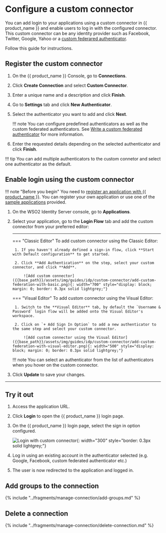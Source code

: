 # Configure a custom connector

You can add login to your applications using a custom connector in {{ product_name }} and enable users to log in with the configured connector. This custom connector can be any identity provider such as Facebook, Twitter, Google, Yahoo or a [custom federared authenticator]({{base_path}}/references/extend/federation/write-a-custom-federated-authenticator).

Follow this guide for instructions.

## Register the custom connector

1. On the {{ product_name }} Console, go to **Connections**.
2. Click **Create Connection** and select **Custom Connector**.
3. Enter a unique name and a description and click **Finish**.
4. Go to **Settings** tab and click **New Authenticator**.
5. Select the authenticator you want to add and click **Next**.

    !!! note 
        You can configure predefined authenticators as well as the custom federated authenticators. See [Write a custom federated authenticator]({{base_path}}/references/extend/federation/write-a-custom-federated-authenticator) for more information.

6. Enter the requested details depending on the selected authenticator and click **Finish**.

!!! tip
    You can add multiple authenticators to the custom connetor and select one authenticator as the default.

## Enable login using the custom connector

!!! note "Before you begin"
    You need to [register an application with {{ product_name }}]({{base_path}}/guides/applications/). You can register your own application or use one of the [sample applications]({{base_path}}/get-started/try-samples/) provided.

1. On the WSO2 Identity Server console, go to **Applications**.

2. Select your application, go to the **Login Flow** tab and add the custom connector from your preferred editor:

    ---
    === "Classic Editor"
        To add custom connector using the Classic Editor:

        1. If you haven't already defined a sign-in flow, click **Start with Default configuration** to get started.

        2. Click **Add Authentication** on the step, select your custom connector, and click **Add**.

            ![Add custom connector]({{base_path}}/assets/img/guides/idp/custom-connector/add-custom-federation-with-basic.png){: width="700" style="display: block; margin: 0; border: 0.3px solid lightgrey;"}

    === "Visual Editor"
        To add custom connector using the Visual Editor:

        1. Switch to the **Visual Editor** tab, by default the `Username & Password` login flow will be added onto the Visual Editor's workspace.

        2. Click on `+ Add Sign In Option` to add a new authenticator to the same step and select your custom connector.

            ![Add custom connector using the Visual Editor]({{base_path}}/assets/img/guides/idp/custom-connector/add-custom-federation-with-visual-editor.png){: width="500" style="display: block; margin: 0; border: 0.3px solid lightgrey;"}

    !!! note
        You can select an authenticator from the list of authenticators when you hover on the custom connector.

3. Click **Update** to save your changes.

---

## Try it out

1. Access the application URL.

2. Click **Login** to open the {{ product_name }} login page.

3. On the {{ product_name }} login page, select the sign in option configured.

    ![Login with custom connector]({{base_path}}/assets/img/guides/idp/custom-connector/sign-in-with-custom-connector.png){: width="300" style="border: 0.3px solid lightgrey;"}

4. Log in using an existing account in the authenticator selected (e.g. Google, Facebook, custom federated authenticator etc.)

5. The user is now redirected to the application and logged in.

## Add groups to the connection

{% include "../fragments/manage-connection/add-groups.md" %}

## Delete a connection

{% include "../fragments/manage-connection/delete-connection.md" %}
